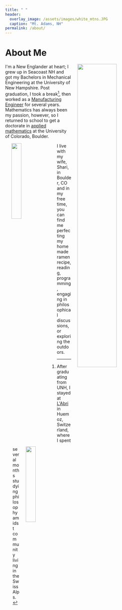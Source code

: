 ```yaml
---
title: " "
header:
  overlay_image: /assets/images/white_mtns.JPG
  caption: "Mt. Adams, NH"
permalink: /about/
---
```


# About Me

<img src="{{ site.url }}/assets/images/hike_pic.JPG" width="50%" hspace="20" align="right">

I'm a New Englander at heart; I grew up in Seacoast NH and got my Bachelors in Mechanical Engineering at the University of New Hampshire. Post graduation, I took a break[^fnote1], then worked as a [Manufacturing Engineer][2] for several years. Mathematics has always been my passion, however, so I returned to school to get a doctorate in [applied mathematics][3] at the University of Colorado, Boulder.

<img src="{{ site.url }}/assets/images/ramen.jpg" width="25%" hspace="20" align="left">

<img src="{{ site.url }}/assets/images/sand_dunes.jpg" width="25%" hspace="20" align="right">

I live with my wife, Shari, in Boulder, CO and in my free time, you can find me perfecting my homemade ramen recipe, reading, programming, engaging in philosophical discussions, or exploring the outdoors.

[^fnote1]: After graduating from UNH, I stayed at [L'Abri][1] in Huemoz, Switzerland, where I spent several months studying philosophy amidst community living in the Swiss Alps.

[1]: http://labri.org/

[2]: http://www.turbocam.com/

[3]: https://www.colorado.edu/amath/

[4]: /assets/docs/NLandry-Spring2019CV.pdf

[5]: https://scholar.google.com/citations?user=7xLeZqMAAAAJ&hl=en
